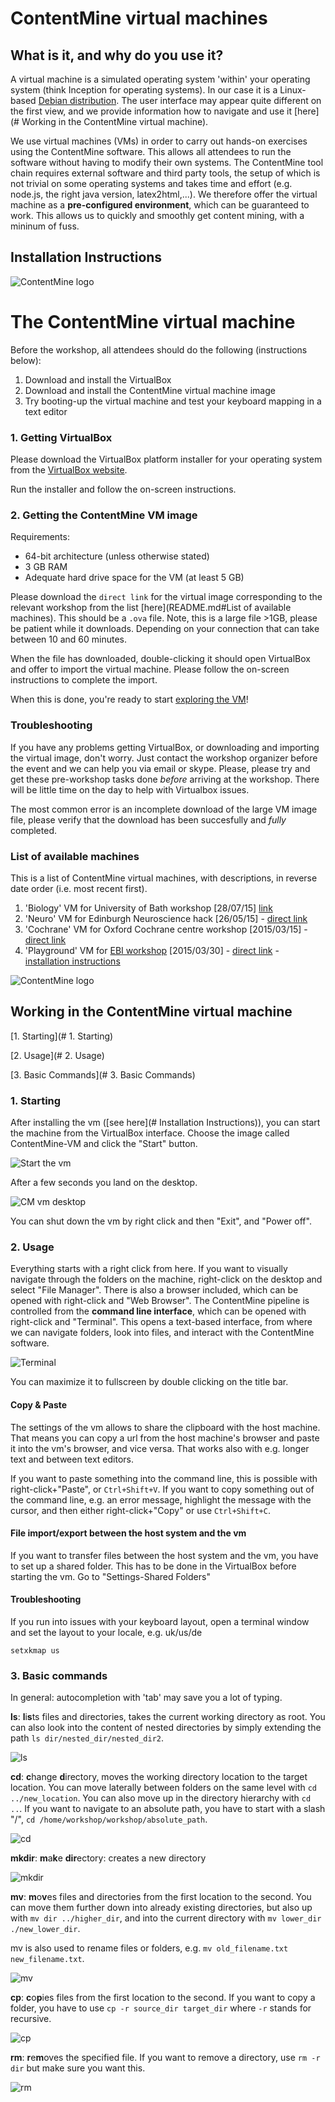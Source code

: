 # ContentMine virtual machines

## What is it, and why do you use it?

A virtual machine is a simulated operating system 'within' your operating system (think Inception for operating systems). In our case it is a Linux-based [Debian distribution](https://www.debian.org/). The user interface may appear quite different on the first view, and we provide information how to navigate and use it [here](# Working in the ContentMine virtual machine).

We use virtual machines (VMs) in order to carry out hands-on exercises using the ContentMine software. This allows all attendees to run the software without having to modify their own systems. The ContentMine tool chain requires external software and third party tools, the setup of which is not trivial on some operating systems and takes time and effort (e.g. node.js, the right java version, latex2html,...). We therefore offer the virtual machine as a **pre-configured environment**, which can be guaranteed to work. This allows us to quickly and smoothly get content mining, with a mininum of fuss.

## Installation Instructions
![ContentMine logo](https://github.com/ContentMine/assets/blob/master/png/Content_mine(small).png)

# The ContentMine virtual machine

Before the workshop, all attendees should do the following (instructions below):

1. Download and install the VirtualBox
2. Download and install the ContentMine virtual machine image
3. Try booting-up the virtual machine and test your keyboard mapping in a text editor

### 1. Getting VirtualBox

Please download the VirtualBox platform installer for your operating system from the [VirtualBox website](https://www.virtualbox.org/wiki/Downloads).

Run the installer and follow the on-screen instructions.

### 2. Getting the ContentMine VM image

Requirements:
* 64-bit architecture (unless otherwise stated)
* 3 GB RAM
* Adequate hard drive space for the VM (at least 5 GB)

Please download the `direct link` for the virtual image corresponding to the relevant workshop from the list [here](README.md#List of available machines). This should be a `.ova` file. Note, this is a large file >1GB, please be patient while it downloads. Depending on your connection that can take between 10 and 60 minutes.

When the file has downloaded, double-clicking it should open VirtualBox and offer to import the virtual machine. Please follow the on-screen instructions to complete the import.

When this is done, you're ready to start [exploring the VM](../../resources/images/software/vms/using_contentmine_vm.md)!

### Troubleshooting

If you have any problems getting VirtualBox, or downloading and importing the virtual image, don't worry. Just contact the workshop organizer before the event and we can help you via email or skype. Please, please try and get these pre-workshop tasks done _before_ arriving at the workshop. There will be little time on the day to help with Virtualbox issues.

The most common error is an incomplete download of the large VM image file, please verify that the download has been succesfully and _fully_ completed.

### List of available machines

This is a list of ContentMine virtual machines, with descriptions, in reverse date order (i.e. most recent first).

1. 'Biology' VM for University of Bath workshop [28/07/15] [link](https://onedrive.live.com/redir?resid=1652077CF1AA4E9F!1280&authkey=!AGyzu9zuzzKeJok&ithint=file%2cova)
2. 'Neuro' VM for Edinburgh Neuroscience hack [26/05/15] - [direct link](https://www.dropbox.com/s/yes9af47fn8vnz7/ContentMine-VM.ova?dl=0)
3. 'Cochrane' VM for Oxford Cochrane centre workshop [2015/03/15] - [direct link](https://drive.google.com/file/d/0B6ChGXuXmOEDemRtb1JBakREYWc/view?usp=sharing)
4. 'Playground' VM for [EBI workshop](https://github.com/ContentMine/EBI_workshop_20150330) [2015/03/30] - [direct link](https://drive.google.com/uc?export=download&confirm=dp8f&id=0B6ChGXuXmOEDNWx2d0EwbDkyY00) - [installation instructions](https://github.com/ContentMine/EBI_workshop_20150330/blob/master/docs/pre-workshop_installation.pdf)


![ContentMine logo](https://github.com/ContentMine/assets/blob/master/png/Content_mine(small).png)


## Working in the ContentMine virtual machine

[1. Starting](# 1. Starting)

[2. Usage](# 2. Usage)

[3. Basic Commands](# 3. Basic Commands)

### 1. Starting

After installing the vm ([see here](# Installation Instructions)), you can start the machine from the VirtualBox interface. Choose the image called ContentMine-VM and click the "Start" button.

![Start the vm](../../resources/images/software/vms/starting-vm.png)

After a few seconds you land on the desktop.

![CM vm desktop](../../resources/images/software/vms/desktop.png)

You can shut down the vm by right click and then "Exit", and "Power off".

### 2. Usage

Everything starts with a right click from here. If you want to visually navigate through the folders on the machine, right-click on the desktop and select "File Manager". There is also a browser included, which can be opened with right-click and "Web Browser".
The ContentMine pipeline is controlled from the **command line interface**, which can be opened with right-click and "Terminal". This opens a text-based interface, from where we can navigate folders, look into files, and interact with the ContentMine software.

![Terminal](../../resources/images/software/vms/terminal.png)

You can maximize it to fullscreen by double clicking on the title bar.

#### Copy & Paste

The settings of the vm allows to share the clipboard with the host machine. That means you can copy a url from the host machine's browser and paste it into the vm's browser, and vice versa. That works also with e.g. longer text and between text editors.

If you want to paste something into the command line, this is possible with right-click+"Paste", or ```Ctrl+Shift+V```. If you want to copy something out of the command line, e.g. an error message, highlight the message with the cursor, and then either right-click+"Copy" or use ```Ctrl+Shift+C```.

#### File import/export between the host system and the vm

If you want to transfer files between the host system and the vm, you have to set up a shared folder. This has to be done in the VirtualBox before starting the vm. Go to "Settings-Shared Folders"


#### Troubleshooting

If you run into issues with your keyboard layout, open a terminal window and set the layout to your locale, e.g. uk/us/de
```
setxkmap us
```


### 3. Basic commands

In general: autocompletion with 'tab' may save you a lot of typing.

**ls**: **l**i**s**ts files and directories, takes the current working directory as root. You can also look into the content of nested directories by simply extending the path ```ls dir/nested_dir/nested_dir2```.

![ls](../../resources/images/software/vms/ls.png)

**cd**: **c**hange **d**irectory, moves the working directory location to the target location. You can move laterally between folders on the same level with ```cd ../new_location```. You can also move up in the directory hierarchy with ```cd ..```. If you want to navigate to an absolute path, you have to start with a slash "/", ```cd /home/workshop/workshop/absolute_path```.

![cd](../../resources/images/software/vms/cd.png)

**mkdir**: **m**a**k**e **dir**ectory: creates a new directory

![mkdir](../../resources/images/software/vms/mkdir.png)

**mv**: **m**o**v**es files and directories from the first location to the second. You can move them further down into already existing directories, but also up with ```mv dir ../higher_dir```, and into the current directory with ```mv lower_dir ./new_lower_dir```.

mv is also used to rename files or folders, e.g. ```mv old_filename.txt new_filename.txt```.

![mv](../../resources/images/software/vms/mv.png)

**cp**: **c**o**p**ies files from the first location to the second. If you want to copy a folder, you have to use ```cp -r source_dir target_dir``` where ```-r``` stands for recursive.

![cp](../../resources/images/software/vms/cp.png)

**rm**: **r**e**m**oves the specified file. If you want to remove a directory, use ```rm -r dir``` but make sure you want this.

![rm](../../resources/images/software/vms/rm.png)
